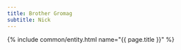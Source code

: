 ```yaml
---
title: Brother Gromag
subtitle: Nick
---
```


{% include common/entity.html name="{{ page.title }}" %}
